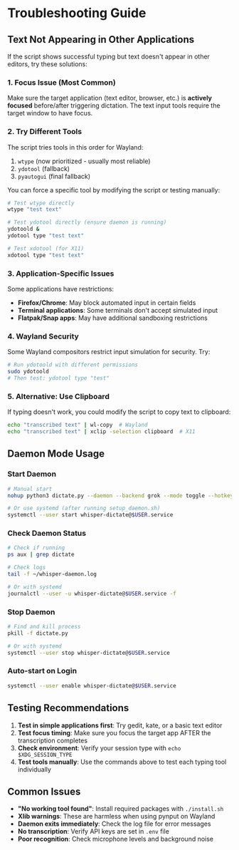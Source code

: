 # Troubleshooting Guide

## Text Not Appearing in Other Applications

If the script shows successful typing but text doesn't appear in other editors, try these solutions:

### 1. Focus Issue (Most Common)
Make sure the target application (text editor, browser, etc.) is **actively focused** before/after triggering dictation. The text input tools require the target window to have focus.

### 2. Try Different Tools
The script tries tools in this order for Wayland:
1. `wtype` (now prioritized - usually most reliable)
2. `ydotool` (fallback)
3. `pyautogui` (final fallback)

You can force a specific tool by modifying the script or testing manually:
```bash
# Test wtype directly
wtype "test text"

# Test ydotool directly (ensure daemon is running)
ydotoold &
ydotool type "test text"

# Test xdotool (for X11)
xdotool type "test text"
```

### 3. Application-Specific Issues
Some applications have restrictions:
- **Firefox/Chrome**: May block automated input in certain fields
- **Terminal applications**: Some terminals don't accept simulated input
- **Flatpak/Snap apps**: May have additional sandboxing restrictions

### 4. Wayland Security
Some Wayland compositors restrict input simulation for security. Try:
```bash
# Run ydotoold with different permissions
sudo ydotoold
# Then test: ydotool type "test"
```

### 5. Alternative: Use Clipboard
If typing doesn't work, you could modify the script to copy text to clipboard:
```bash
echo "transcribed text" | wl-copy  # Wayland
echo "transcribed text" | xclip -selection clipboard  # X11
```

## Daemon Mode Usage

### Start Daemon
```bash
# Manual start
nohup python3 dictate.py --daemon --backend grok --mode toggle --hotkey space --log-file ~/whisper-daemon.log > /dev/null 2>&1 &

# Or use systemd (after running setup_daemon.sh)
systemctl --user start whisper-dictate@$USER.service
```

### Check Daemon Status
```bash
# Check if running
ps aux | grep dictate

# Check logs
tail -f ~/whisper-daemon.log

# Or with systemd
journalctl --user -u whisper-dictate@$USER.service -f
```

### Stop Daemon
```bash
# Find and kill process
pkill -f dictate.py

# Or with systemd
systemctl --user stop whisper-dictate@$USER.service
```

### Auto-start on Login
```bash
systemctl --user enable whisper-dictate@$USER.service
```

## Testing Recommendations

1. **Test in simple applications first**: Try gedit, kate, or a basic text editor
2. **Test focus timing**: Make sure you focus the target app AFTER the transcription completes
3. **Check environment**: Verify your session type with `echo $XDG_SESSION_TYPE`
4. **Test tools manually**: Use the commands above to test each typing tool individually

## Common Issues

- **"No working tool found"**: Install required packages with `./install.sh`
- **Xlib warnings**: These are harmless when using pynput on Wayland
- **Daemon exits immediately**: Check the log file for error messages
- **No transcription**: Verify API keys are set in `.env` file
- **Poor recognition**: Check microphone levels and background noise